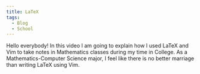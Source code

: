 ```yaml
---
title: LaTeX
tags:
  - Blog
  - School
---
```


Hello everybody! In this video I am going to explain how I used LaTeX and Vim to take notes in Mathematics classes during my time in College. As a Mathematics-Computer Science major, I feel like there is no better marriage than writing LaTeX using Vim.
